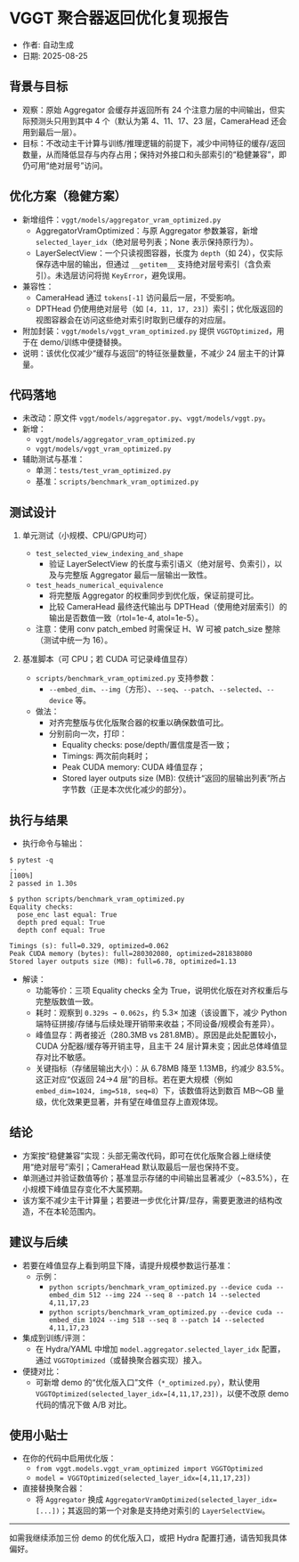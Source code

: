# VGGT 聚合器返回优化复现报告

- 作者: 自动生成
- 日期: 2025-08-25

## 背景与目标
- 观察：原始 Aggregator 会缓存并返回所有 24 个注意力层的中间输出，但实际预测头只用到其中 4 个（默认为第 4、11、17、23 层，CameraHead 还会用到最后一层）。
- 目标：不改动主干计算与训练/推理逻辑的前提下，减少中间特征的缓存/返回数量，从而降低显存与内存占用；保持对外接口和头部索引的“稳健兼容”，即仍可用“绝对层号”访问。

## 优化方案（稳健方案）
- 新增组件：`vggt/models/aggregator_vram_optimized.py`
  - AggregatorVramOptimized：与原 Aggregator 参数兼容，新增 `selected_layer_idx`（绝对层号列表；None 表示保持原行为）。
  - LayerSelectView：一个只读视图容器，长度为 `depth`（如 24），仅实际保存选中层的输出，但通过 `__getitem__` 支持绝对层号索引（含负索引）。未选层访问将抛 `KeyError`，避免误用。
- 兼容性：
  - CameraHead 通过 `tokens[-1]` 访问最后一层，不受影响。
  - DPTHead 仍使用绝对层号（如 `[4, 11, 17, 23]`）索引；优化版返回的视图容器会在访问这些绝对索引时取到已缓存的对应层。
- 附加封装：`vggt/models/vggt_vram_optimized.py` 提供 `VGGTOptimized`，用于在 demo/训练中便捷替换。
- 说明：该优化仅减少“缓存与返回”的特征张量数量，不减少 24 层主干的计算量。

## 代码落地
- 未改动：原文件 `vggt/models/aggregator.py`、`vggt/models/vggt.py`。
- 新增：
  - `vggt/models/aggregator_vram_optimized.py`
  - `vggt/models/vggt_vram_optimized.py`
- 辅助测试与基准：
  - 单测：`tests/test_vram_optimized.py`
  - 基准：`scripts/benchmark_vram_optimized.py`

## 测试设计
1) 单元测试（小规模、CPU/GPU均可）
   - `test_selected_view_indexing_and_shape`
     - 验证 LayerSelectView 的长度与索引语义（绝对层号、负索引），以及与完整版 Aggregator 最后一层输出一致性。
   - `test_heads_numerical_equivalence`
     - 将完整版 Aggregator 的权重同步到优化版，保证前提可比。
     - 比较 CameraHead 最终迭代输出与 DPTHead（使用绝对层索引）的输出是否数值一致（rtol=1e-4, atol=1e-5）。
   - 注意：使用 conv patch_embed 时需保证 H、W 可被 patch_size 整除（测试中统一为 16）。

2) 基准脚本（可 CPU；若 CUDA 可记录峰值显存）
   - `scripts/benchmark_vram_optimized.py` 支持参数：
     - `--embed_dim`、`--img`（方形）、`--seq`、`--patch`、`--selected`、`--device` 等。
   - 做法：
     - 对齐完整版与优化版聚合器的权重以确保数值可比。
     - 分别前向一次，打印：
       - Equality checks: pose/depth/置信度是否一致；
       - Timings: 两次前向耗时；
       - Peak CUDA memory: CUDA 峰值显存；
       - Stored layer outputs size (MB): 仅统计“返回的层输出列表”所占字节数（正是本次优化减少的部分）。

## 执行与结果
- 执行命令与输出：
```
$ pytest -q
..                                                                 [100%]
2 passed in 1.30s

$ python scripts/benchmark_vram_optimized.py
Equality checks:
  pose_enc last equal: True
  depth pred equal: True
  depth conf equal: True

Timings (s): full=0.329, optimized=0.062
Peak CUDA memory (bytes): full=280302080, optimized=281838080
Stored layer outputs size (MB): full=6.78, optimized=1.13
```

- 解读：
  - 功能等价：三项 Equality checks 全为 True，说明优化版在对齐权重后与完整版数值一致。
  - 耗时：观察到 `0.329s → 0.062s`，约 5.3× 加速（该设置下，减少 Python 端特征拼接/存储与后续处理开销带来收益；不同设备/规模会有差异）。
  - 峰值显存：两者接近（280.3MB vs 281.8MB）。原因是此处配置较小，CUDA 分配器/缓存等开销主导，且主干 24 层计算未变；因此总体峰值显存对比不敏感。
  - 关键指标（存储层输出大小）：从 6.78MB 降至 1.13MB，约减少 83.5%。这正对应“仅返回 24→4 层”的目标。若在更大规模（例如 `embed_dim=1024, img=518, seq=8`）下，该数值将达到数百 MB～GB 量级，优化效果更显著，并有望在峰值显存上直观体现。

## 结论
- 方案按“稳健兼容”实现：头部无需改代码，即可在优化版聚合器上继续使用“绝对层号”索引；CameraHead 默认取最后一层也保持不变。
- 单测通过并验证数值等价；基准显示存储的中间输出显著减少（~83.5%），在小规模下峰值显存变化不大属预期。
- 该方案不减少主干计算量；若要进一步优化计算/显存，需要更激进的结构改造，不在本轮范围内。

## 建议与后续
- 若要在峰值显存上看到明显下降，请提升规模参数运行基准：
  - 示例：
    - `python scripts/benchmark_vram_optimized.py --device cuda --embed_dim 512 --img 224 --seq 8 --patch 14 --selected 4,11,17,23`
    - `python scripts/benchmark_vram_optimized.py --device cuda --embed_dim 1024 --img 518 --seq 8 --patch 14 --selected 4,11,17,23`
- 集成到训练/评测：
  - 在 Hydra/YAML 中增加 `model.aggregator.selected_layer_idx` 配置，通过 `VGGTOptimized`（或替换聚合器实现）接入。
- 便捷对比：
  - 可新增 demo 的“优化版入口”文件（`*_optimized.py`），默认使用 `VGGTOptimized(selected_layer_idx=[4,11,17,23])`，以便不改原 demo 代码的情况下做 A/B 对比。

## 使用小贴士
- 在你的代码中启用优化版：
  - `from vggt.models.vggt_vram_optimized import VGGTOptimized`
  - `model = VGGTOptimized(selected_layer_idx=[4,11,17,23])`
- 直接替换聚合器：
  - 将 `Aggregator` 换成 `AggregatorVramOptimized(selected_layer_idx=[...])`；其返回的第一个对象是支持绝对索引的 `LayerSelectView`。

---
如需我继续添加三份 demo 的优化版入口，或把 Hydra 配置打通，请告知我具体偏好。

